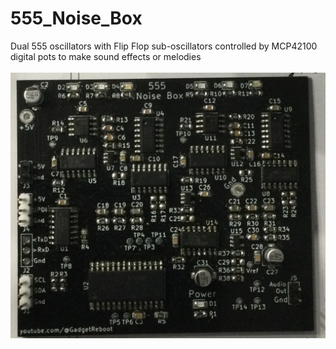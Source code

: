 # 555_Noise_Box
Dual 555 oscillators with Flip Flop sub-oscillators controlled by MCP42100 digital pots to make sound effects or melodies
<br><br>![PCB](Assembled_PCB.jpg)<BR><BR>
